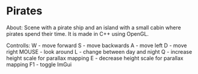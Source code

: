 # Pirates

About:
Scene with a pirate ship and an island with a small cabin where pirates spend their time.
It is made in C++ using OpenGL.

Controlls:
W - move forward
S - move backwards
A - move left
D - move right
MOUSE - look around
L - change between day and night
Q - increase height scale for parallax mapping
E - decrease height scale for parallax mapping
F1 - toggle ImGui
